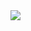 <a href="https://portal.azure.com/#create/Microsoft.Template/uri/https%3A%2F%2Fraw.githubusercontent.com%2Fwadstromtech%2Fsentinel%2Fmaster%2FPlaybooks%2FRecordedFuture%2FtiIndicators%2FDomain%20TI%2FDomainRansomPayment%2FBatching%2Ftemplate.json" target="_blank">
    <img src="https://aka.ms/deploytoazurebutton""/>
</a>
